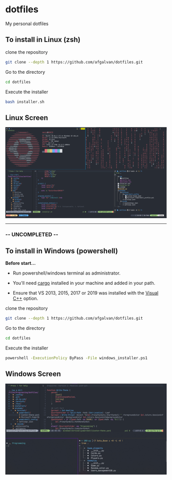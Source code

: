 # dotfiles

My personal dotfiles

## To install in Linux (zsh)

clone the repository

```bash
git clone --depth 1 https://github.com/afgalvan/dotfiles.git
```

Go to the directory

```bash
cd dotfiles
```

Execute the installer

```bash
bash installer.sh
```

## Linux Screen

![screenshot](img/ubuntu.png "Ubuntu Desktop Screenshot")

---

### -- UNCOMPLETED --

## To install in Windows (powershell)

**Before start...**

- Run powershell/windows terminal as administrator.

- You'll need [cargo](https://doc.rust-lang.org/cargo/getting-started/installation.html) installed in your machine and added in your path.

- Ensure that VS 2013, 2015, 2017 or 2019 was installed with the [Visual C++](https://support.microsoft.com/en-us/help/2977003/the-latest-supported-visual-c-downloads) option.

clone the repository

```bash
git clone --depth 1 https://github.com/afgalvan/dotfiles.git
```

Go to the directory

```bash
cd dotfiles
```

Execute the installer

```bash
powershell -ExecutionPolicy ByPass -File windows_installer.ps1
```

## Windows Screen

![windows_screen](img/windows.png "Windows Desktop Screenshot")

